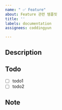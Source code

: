 ```yaml
---
name: " ✅ Feature"
about: Feature 관련 템플릿
title: ''
labels: documentation
assignees: coddingyun

---
```


## Description

## Todo
- [ ] todo1
- [ ] todo2

## Note
